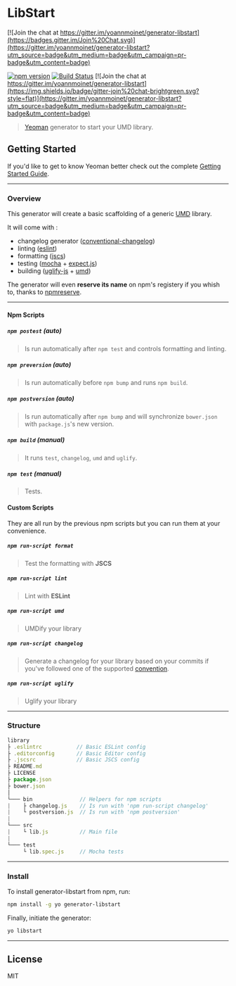 # LibStart

[![Join the chat at https://gitter.im/yoannmoinet/generator-libstart](https://badges.gitter.im/Join%20Chat.svg)](https://gitter.im/yoannmoinet/generator-libstart?utm_source=badge&utm_medium=badge&utm_campaign=pr-badge&utm_content=badge)

[![npm version](https://img.shields.io/npm/v/generator-libstart.svg?style=flat)](http://badge.fury.io/js/generator-libstart)
[![Build Status](https://img.shields.io/travis/yoannmoinet/generator-libstart.svg?style=flat)](https://travis-ci.org/yoannmoinet/generator-libstart)
[![Join the chat at https://gitter.im/yoannmoinet/generator-libstart](https://img.shields.io/badge/gitter-join%20chat-brightgreen.svg?style=flat)](https://gitter.im/yoannmoinet/generator-libstart?utm_source=badge&utm_medium=badge&utm_campaign=pr-badge&utm_content=badge)

> [Yeoman](http://yeoman.io) generator to start your UMD library.

## Getting Started
If you'd like to get to know Yeoman better check out the complete [Getting Started Guide](https://github.com/yeoman/yeoman/wiki/Getting-Started).

----

### Overview
This generator will create a basic scaffolding of a generic [UMD](https://github.com/umdjs/umd) library.

It will come with :
- changelog generator ([conventional-changelog](https://github.com/ajoslin/conventional-changelog))
- linting ([eslint](http://eslint.org/))
- formatting ([jscs](http://jscs.info/))
- testing ([mocha](http://mochajs.org/) + [expect.js](https://github.com/Automattic/expect.js))
- building ([uglify-js](https://github.com/mishoo/UglifyJS2) + [umd](https://github.com/ForbesLindesay/umd))

The generator will even **reserve its name** on npm's registery if you whish to, thanks to [npmreserve](https://github.com/IonicaBizau/npmreserve).

----

#### Npm Scripts
##### `npm postest` (auto)
> Is run automatically after `npm test` and controls formatting and linting.

##### `npm preversion` (auto)
> Is run automatically before `npm bump` and runs `npm build`.

##### `npm postversion` (auto)
> Is run automatically after `npm bump` and will synchronize `bower.json` with `package.js`'s new version.

##### `npm build` (manual)
> It runs `test`, `changelog`, `umd` and `uglify`.

##### `npm test` (manual)
> Tests.

#### Custom Scripts
They are all run by the previous npm scripts but you can run them at your convenience.

##### `npm run-script format`
> Test the formatting with **JSCS**

##### `npm run-script lint`
> Lint with **ESLint**

##### `npm run-script umd`
> UMDify your library

##### `npm run-script changelog`
> Generate a changelog for your library based on your commits if you've followed one of the supported [convention](https://github.com/ajoslin/conventional-changelog/tree/master/conventions).

##### `npm run-script uglify`
> Uglify your library

----

### Structure

```javascript
library
├ .eslintrc           // Basic ESLint config
├ .editorconfig       // Basic Editor config
├ .jscsrc             // Basic JSCS config
├ README.md
├ LICENSE
├ package.json
├ bower.json
│
└─── bin               // Helpers for npm scripts
|    ├ changelog.js    // Is run with 'npm run-script changelog'
|    └ postversion.js  // Is run with 'npm postversion'
|
└─── src
|    └ lib.js          // Main file
|
└─── test
     └ lib.spec.js     // Mocha tests
```

----

### Install
To install generator-libstart from npm, run:

```bash
npm install -g yo generator-libstart
```

Finally, initiate the generator:

```bash
yo libstart
```

----

## License

MIT
